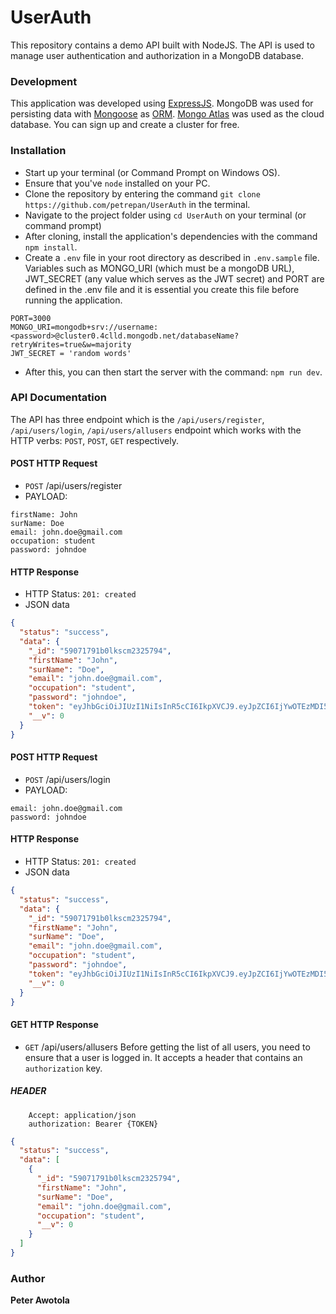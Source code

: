 # UserAuth

This repository contains a demo API built with NodeJS.
The API is used to manage user authentication and authorization in a MongoDB database.

### Development

This application was developed using [ExpressJS](http://expressjs.com/). MongoDB was used for persisting data with [Mongoose](https://mongoosejs.com/) as [ORM](https://en.wikipedia.org/wiki/Object-relational_mapping). [Mongo Atlas](https://mongodb.com) was used as the cloud database. You can sign up and create a cluster for free.

### Installation

- Start up your terminal (or Command Prompt on Windows OS).
- Ensure that you've `node` installed on your PC.
- Clone the repository by entering the command `git clone https://github.com/petrepan/UserAuth` in the terminal.
- Navigate to the project folder using `cd UserAuth` on your terminal (or command prompt)
- After cloning, install the application's dependencies with the command `npm install`.
- Create a `.env` file in your root directory as described in `.env.sample` file. Variables such as MONGO_URI (which must be a mongoDB URL), JWT_SECRET (any value which serves as the JWT secret) and PORT are defined in the .env file and it is essential you create this file before running the application.

```
PORT=3000
MONGO_URI=mongodb+srv://username:<password>@cluster0.4clld.mongodb.net/databaseName?retryWrites=true&w=majority
JWT_SECRET = 'random words'
```

- After this, you can then start the server with the command: `npm run dev`.

### API Documentation

The API has three endpoint which is the `/api/users/register`, `/api/users/login`, `/api/users/allusers` endpoint which works with the HTTP verbs: `POST`, `POST`, `GET` respectively.

#### POST HTTP Request

- `POST` /api/users/register
- PAYLOAD:

```x-form-url-encoded
firstName: John
surName: Doe
email: john.doe@gmail.com
occupation: student
password: johndoe
```

#### HTTP Response

- HTTP Status: `201: created`
- JSON data

```json
{
  "status": "success",
  "data": {
    "_id": "59071791b0lkscm2325794",
    "firstName": "John",
    "surName": "Doe",
    "email": "john.doe@gmail.com",
    "occupation": "student",
    "password": "johndoe",
    "token": "eyJhbGciOiJIUzI1NiIsInR5cCI6IkpXVCJ9.eyJpZCI6IjYwOTEzMDI5NGFkZWZlMjA",
    "__v": 0
  }
}
```

#### POST HTTP Request

- `POST` /api/users/login
- PAYLOAD:

```x-form-url-encoded
email: john.doe@gmail.com
password: johndoe
```

#### HTTP Response

- HTTP Status: `201: created`
- JSON data

```json
{
  "status": "success",
  "data": {
    "_id": "59071791b0lkscm2325794",
    "firstName": "John",
    "surName": "Doe",
    "email": "john.doe@gmail.com",
    "occupation": "student",
    "password": "johndoe",
    "token": "eyJhbGciOiJIUzI1NiIsInR5cCI6IkpXVCJ9.eyJpZCI6IjYwOTEzMDI5NGFkZWZlMjA",
    "__v": 0
  }
}
```

#### GET HTTP Response

- `GET` /api/users/allusers
Before getting the list of all users, you need to ensure that a user is logged in. It accepts a header that contains an `authorization` key.

##### HEADER
```
    Accept: application/json
    authorization: Bearer {TOKEN}
```

```json
{
  "status": "success",
  "data": [
    {
      "_id": "59071791b0lkscm2325794",
      "firstName": "John",
      "surName": "Doe",
      "email": "john.doe@gmail.com",
      "occupation": "student",
      "__v": 0
    }
  ]
}
```

### Author

**Peter Awotola**
